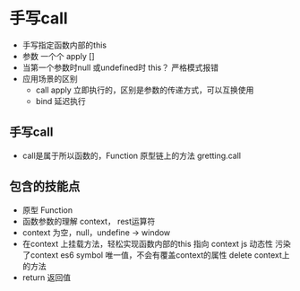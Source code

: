 # 手写call

- 手写指定函数内部的this
- 参数 一个个 apply []
- 当第一个参数时null 或undefined时 this？
  严格模式报错
- 应用场景的区别
  - call apply 立即执行的，区别是参数的传递方式，可以互换使用
  - bind 延迟执行

## 手写call
- call是属于所以函数的，Function 原型链上的方法
  gretting.call

## 包含的技能点
- 原型 Function
- 函数参数的理解
  context， rest运算符
- context 为空，null，undefine -> window
- 在context 上挂载方法，轻松实现函数内部的this 指向 context
  js 动态性 污染了context
  es6 symbol 唯一值，不会有覆盖context的属性
  delete context上的方法
- return 返回值